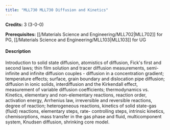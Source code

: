 ```yaml
---
title: "MLL730 MLL730 Diffusion and Kinetics"
---
```

**Credits:** 3 (3-0-0)

**Prerequisites:** [[/Materials Science and Engineering/MLL702|MLL702]] for PG, [[/Materials Science and Engineering/MLL103|MLL103]] for UG

#### Description
Introduction to solid state diffusion, atomistics of diffusion, Fick's first and second laws; thin film solution and tracer diffusion measurements, semi-infinite and infinite diffusion couples - diffusion in a concentration gradient; temperature effects; surface, grain boundary and dislocation pipe diffusion; diffusion in ionic solids, interdiffusion and the Kirkendall effect, measurement of variable diffusion coefficients; thermodynamics vs. Kinetics, elementary and non-elementary reactions, reaction order, activation energy, Arrhenius law, irreversible and reversible reactions, degree of reaction; heterogeneous reactions, kinetics of solid state-gas (fluid) reactions, elementary steps, rate- controlling steps, intrinsic kinetics, chemisorptions, mass transfer in the gas phase and fluid, multicomponent system, Knudsen diffusion, shrinking core model.